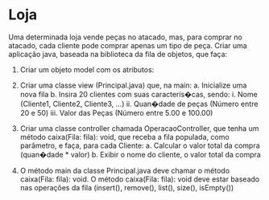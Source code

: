 # Loja
Uma determinada loja vende peças no atacado, mas, para comprar no atacado, cada cliente pode comprar apenas um tipo de peça. Criar uma aplicação java, baseada na biblioteca da fila de objetos, que faça:
1) Criar um objeto model com os atributos:

2) Criar uma classe view (Principal.java) que, na main:
a. Inicialize uma nova fila
b. Insira 20 clientes com suas caracterís�cas, sendo:
i. Nome (Cliente1, Cliente2, Cliente3, ...)
ii. Quan�dade de peças (Número entre 20 e 50)
iii. Valor das Peças (Número entre 5.00 e 100.00)

3) Criar uma classe controller chamada OperacaoController, que tenha um método
caixa(Fila: fila): void, que receba a fila populada, como parâmetro, e faça, para cada
Cliente:
a. Calcular o valor total da compra (quan�dade * valor)
b. Exibir o nome do cliente, o valor total da compra
4) O método main da classe Principal.java deve chamar o método caixa(Fila: fila): void.
O método caixa(Fila: fila): void deve estar baseado nas operações da fila (insert(), remove(),
list(), size(), isEmpty())
